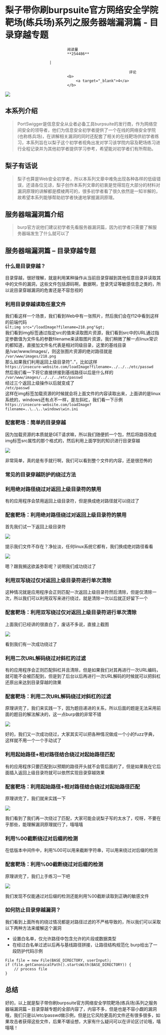 
# 梨子带你刷burpsuite官方网络安全学院靶场(练兵场)系列之服务器端漏洞篇 - 目录穿越专题


                                阅读量   
                                **254486**
                            
                        |
                        
                                                            评论
                                <b>
                                    <a target="_blank">4</a>
                                </b>
                                                                                    



[![](https://p4.ssl.qhimg.com/t011142a362cc19fa5c.png)](https://p4.ssl.qhimg.com/t011142a362cc19fa5c.png)



## 本系列介绍

> PortSwigger是信息安全从业者必备工具burpsuite的发行商，作为网络空间安全的领导者，他们为信息安全初学者提供了一个在线的网络安全学院(也称练兵场)，在讲解相关漏洞的同时还配套了相关的在线靶场供初学者练习，本系列旨在以梨子这个初学者视角出发对学习该学院内容及靶场练习进行全程记录并为其他初学者提供学习参考，希望能对初学者们有所帮助。



## 梨子有话说

> 梨子也算是Web安全初学者，所以本系列文章中难免出现各种各样的低级错误，还请各位见谅，梨子创作本系列文章的初衷是觉得现在大部分的材料对漏洞原理的讲解都是模棱两可的，很多初学者看了很久依然是一知半解的，故希望本系列能够帮助初学者快速地掌握漏洞原理。



## 服务器端漏洞篇介绍

> burp官方说他们建议初学者先看服务器漏洞篇，因为初学者只需要了解服务器端发生了什么就可以了



## 服务器端漏洞篇 – 目录穿越专题

### <a class="reference-link" name="%E4%BB%80%E4%B9%88%E6%98%AF%E7%9B%AE%E5%BD%95%E7%A9%BF%E8%B6%8A%EF%BC%9F"></a>什么是目录穿越？

目录穿越，很好理解，就是利用某种操作从当前目录穿越到其他任意目录并读取其中的文件的漏洞，这些文件包括源码啊，数据啊，登录凭证等敏感信息之类的，所以说目录穿越漏洞的危害还是不容忽视的

### <a class="reference-link" name="%E5%88%A9%E7%94%A8%E7%9B%AE%E5%BD%95%E7%A9%BF%E8%B6%8A%E8%AF%BB%E5%8F%96%E4%BB%BB%E6%84%8F%E6%96%87%E4%BB%B6"></a>利用目录穿越读取任意文件

我们看这样一个场景，我们看到Web中有一张照片，然后我们会在f12中看到这样的前端代码<br>`&lt;img src="/loadImage?filename=218.png"&gt;`<br>
我们看到img标签通过指定src的值来读取图片资源，我们看到src中的URL通过指定参数值为文件名的参数filename来读取图片资源，我们稍微了解一点linux常识的都知道，直接加文件名代表是相对同级目录，这里的基线目录是/var/www/images/，则这张图片资源的绝对路径就是<br>`/var/www/images/218.png`<br>
那么如果我们利用返回上级目录符”..”，比如这样<br>`https://insecure-website.com/loadImage?filename=../../../etc/passwd`<br>
然后我们看一下将它直接拼接到基线路径以后是什么样的<br>`/var/www/images/../../../etc/passwd`<br>
经过三个返回上级操作以后就变成了<br>`/etc/passwd`<br>
这样在img标签加载资源的时候就会将上面文件的内容读取出来，上面讲的是linux系统的，windows还有点不一样，是左斜杠，我们看一下示例<br>`https://insecure-website.com/loadImage?filename=..\..\..\windows\win.ini`

### <a class="reference-link" name="%E9%85%8D%E5%A5%97%E9%9D%B6%E5%9C%BA%EF%BC%9A%E7%AE%80%E5%8D%95%E7%9A%84%E7%9B%AE%E5%BD%95%E7%A9%BF%E8%B6%8A"></a>配套靶场：简单的目录穿越

因为加载资源的本质就是GET请求嘛，所以我们随便抓一个包，然后将路径改成img标签src属性的那个格式的，然后利用上面学到的知识进行目录穿越

[![](https://p3.ssl.qhimg.com/t0158fa37711a869d76.png)](https://p3.ssl.qhimg.com/t0158fa37711a869d76.png)

非常简单，真的是有手就行啊，我们可以看到整个文件的内容，还是很恐怖的

### <a class="reference-link" name="%E5%B8%B8%E8%A7%81%E7%9A%84%E7%9B%AE%E5%BD%95%E7%A9%BF%E8%B6%8A%E9%98%B2%E6%8A%A4%E7%9A%84%E7%BB%95%E8%BF%87%E6%96%B9%E6%B3%95"></a>常见的目录穿越防护的绕过方法

### <a class="reference-link" name="%E5%88%A9%E7%94%A8%E7%BB%9D%E5%AF%B9%E8%B7%AF%E5%BE%84%E7%BB%95%E8%BF%87%E5%AF%B9%E8%BF%94%E5%9B%9E%E4%B8%8A%E7%BA%A7%E7%9B%AE%E5%BD%95%E7%AC%A6%E7%9A%84%E7%A6%81%E7%94%A8"></a>利用绝对路径绕过对返回上级目录符的禁用

有的应用程序会禁用返回上级目录符，但是换成绝对路径就可以绕过了

### <a class="reference-link" name="%E9%85%8D%E5%A5%97%E9%9D%B6%E5%9C%BA%EF%BC%9A%E5%88%A9%E7%94%A8%E7%BB%9D%E5%AF%B9%E8%B7%AF%E5%BE%84%E7%BB%95%E8%BF%87%E5%AF%B9%E8%BF%94%E5%9B%9E%E4%B8%8A%E7%BA%A7%E7%9B%AE%E5%BD%95%E7%AC%A6%E7%9A%84%E7%A6%81%E7%94%A8"></a>配套靶场：利用绝对路径绕过对返回上级目录符的禁用

首先我们试一下返回上级目录符

[![](https://p0.ssl.qhimg.com/t014dfc3a68208fcaa7.png)](https://p0.ssl.qhimg.com/t014dfc3a68208fcaa7.png)

提示我们文件不存在？净扯淡，任何linux系统它都有，我们换成绝对路径看看

[![](https://p2.ssl.qhimg.com/t0144de8a6d52558216.png)](https://p2.ssl.qhimg.com/t0144de8a6d52558216.png)

嗯？跟我搁这欲盖弥彰呢？说明我们成功绕过了

### <a class="reference-link" name="%E5%88%A9%E7%94%A8%E5%8F%8C%E5%86%99%E7%BB%95%E8%BF%87%E4%BB%85%E5%AF%B9%E8%BF%94%E5%9B%9E%E4%B8%8A%E7%BA%A7%E7%9B%AE%E5%BD%95%E7%AC%A6%E8%BF%9B%E8%A1%8C%E5%8D%95%E6%AC%A1%E6%B8%85%E9%99%A4"></a>利用双写绕过仅对返回上级目录符进行单次清除

这种情况就是应用程序会正则匹配一次返回上级目录符然后清除，但是仅清除一次，所以我们可以利用双写来进行绕过，就是清除一次以后就正好留下一个

### <a class="reference-link" name="%E9%85%8D%E5%A5%97%E9%9D%B6%E5%9C%BA%EF%BC%9A%E5%88%A9%E7%94%A8%E5%8F%8C%E5%86%99%E7%BB%95%E8%BF%87%E4%BB%85%E5%AF%B9%E8%BF%94%E5%9B%9E%E4%B8%8A%E7%BA%A7%E7%9B%AE%E5%BD%95%E7%AC%A6%E8%BF%9B%E8%A1%8C%E5%8D%95%E6%AC%A1%E6%B8%85%E9%99%A4"></a>配套靶场：利用双写绕过仅对返回上级目录符进行单次清除

上面我们已经讲的很直白了，废话不多说，直接上截图

[![](https://p2.ssl.qhimg.com/t0179e7d37b8bf619ea.png)](https://p2.ssl.qhimg.com/t0179e7d37b8bf619ea.png)

看到我们有一次成功绕过了

### <a class="reference-link" name="%E5%88%A9%E7%94%A8%E4%BA%8C%E6%AC%A1URL%E8%A7%A3%E7%A0%81%E7%BB%95%E8%BF%87%E5%AF%B9%E6%96%9C%E6%9D%A0%E7%9A%84%E8%BF%87%E6%BB%A4"></a>利用二次URL解码绕过对斜杠的过滤

有的应用程序会正则匹配斜杠并且清除，但是如果我们对其再进行一次URL编码，就可能不会被匹配到，但是到了后台以后再进行一次URL解码的时候就可以把斜杠还原出来达到目录穿越的效果

### <a class="reference-link" name="%E9%85%8D%E5%A5%97%E9%9D%B6%E5%9C%BA%EF%BC%9A%E5%88%A9%E7%94%A8%E4%BA%8C%E6%AC%A1URL%E8%A7%A3%E7%A0%81%E7%BB%95%E8%BF%87%E5%AF%B9%E6%96%9C%E6%9D%A0%E7%9A%84%E8%BF%87%E6%BB%A4"></a>配套靶场：利用二次URL解码绕过对斜杠的过滤

原理讲完了，我们来实践一下，因为题目递进的关系，所以后面的题是无法采用前面的题目的解法解决的，这一点burp做的非常不错

[![](https://p3.ssl.qhimg.com/t0147b74b4eb0598f87.png)](https://p3.ssl.qhimg.com/t0147b74b4eb0598f87.png)

好的，我们又一次成功绕过，大家其实可以把各种情况做成一个小的fuzz字典，这样就不用一个一个手动试了

### <a class="reference-link" name="%E5%88%A9%E7%94%A8%E8%B5%B7%E5%A7%8B%E8%B7%AF%E5%BE%84+%E7%9B%B8%E5%AF%B9%E8%B7%AF%E5%BE%84%E7%BB%93%E5%90%88%E7%BB%95%E8%BF%87%E5%AF%B9%E8%B5%B7%E5%A7%8B%E8%B7%AF%E5%BE%84%E5%8C%B9%E9%85%8D"></a>利用起始路径+相对路径结合绕过对起始路径匹配

有的应用程序只要匹配到以预期的路径开头就不会管后面的了，但是如果我在它后面插入返回上级目录符就可以依然实现目录穿越效果

### <a class="reference-link" name="%E9%85%8D%E5%A5%97%E9%9D%B6%E5%9C%BA%EF%BC%9A%E5%88%A9%E7%94%A8%E8%B5%B7%E5%A7%8B%E8%B7%AF%E5%BE%84+%E7%9B%B8%E5%AF%B9%E8%B7%AF%E5%BE%84%E7%BB%93%E5%90%88%E7%BB%95%E8%BF%87%E5%AF%B9%E8%B5%B7%E5%A7%8B%E8%B7%AF%E5%BE%84%E5%8C%B9%E9%85%8D"></a>配套靶场：利用起始路径+相对路径结合绕过对起始路径匹配

原理讲完了，我们就来实践一下

[![](https://p1.ssl.qhimg.com/t0193ab1805123aa72f.png)](https://p1.ssl.qhimg.com/t0193ab1805123aa72f.png)

我们看到了我们再一次绕过了匹配，大家可能会说梨子写的太水了，哎呀，不要在乎那些，能理解漏洞原理就行了，嘻嘻嘻

### <a class="reference-link" name="%E5%88%A9%E7%94%A8%00%E6%88%AA%E6%96%AD%E7%BB%95%E8%BF%87%E5%AF%B9%E5%90%8E%E7%BC%80%E7%9A%84%E6%A3%80%E6%B5%8B"></a>利用%00截断绕过对后缀的检测

在低版本中间件中，利用%00可以用来截断字符串，可以用来绕过对后缀的检测

### <a class="reference-link" name="%E9%85%8D%E5%A5%97%E9%9D%B6%E5%9C%BA%EF%BC%9A%E5%88%A9%E7%94%A8%00%E6%88%AA%E6%96%AD%E7%BB%95%E8%BF%87%E5%AF%B9%E5%90%8E%E7%BC%80%E7%9A%84%E6%A3%80%E6%B5%8B"></a>配套靶场：利用%00截断绕过对后缀的检测

原理讲完了，我们上手练习一下吧

[![](https://p5.ssl.qhimg.com/t0182050982f3fc813f.png)](https://p5.ssl.qhimg.com/t0182050982f3fc813f.png)

我们发现不仅能通过对后缀的检测还能利用%00截断读取到正确的敏感文件

### <a class="reference-link" name="%E5%A6%82%E4%BD%95%E9%98%B2%E6%AD%A2%E7%9B%AE%E5%BD%95%E7%A9%BF%E8%B6%8A%E6%BC%8F%E6%B4%9E%EF%BC%9F"></a>如何防止目录穿越漏洞？

我们看到上面所有的绕过情况都是对路径过滤的不严格导致的，所以我们可以采取以下两种方法来缓解这个漏洞
- 设置白名单，仅允许路径中包含允许的片段或数据类型
- 在经过白名单过滤以后再与基线路径拼接，让路径结构规范化
burp给出了一段防护代码示例

```
File file = new File(BASE_DIRECTORY, userInput);
if (file.getCanonicalPath().startsWith(BASE_DIRECTORY)) {
    // process file
}
```



## 总结

好的，以上就是梨子带你刷burpsuite官方网络安全学院靶场(练兵场)系列之服务器端漏洞篇 – 目录穿越专题的全部内容了，内容不多，但是也是不容小觑的漏洞哦，我们只是以/etc/passwd做示例，但是比它风险更高的文件还有很多很多，如果攻击者获得这些文件，后果不堪设想，大家有什么疑问可以在评论区讨论哦，嘻嘻嘻！
